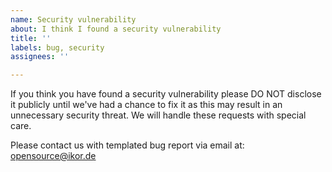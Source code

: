 ```yaml
---
name: Security vulnerability
about: I think I found a security vulnerability
title: ''
labels: bug, security
assignees: ''

---
```


If you think you have found a security vulnerability please DO NOT disclose it publicly until we've had a chance to fix it as this may result in an unnecessary security threat. We will handle these requests with special care.

Please contact us with templated bug report via email at: opensource@ikor.de
